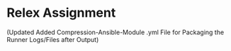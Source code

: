 # Relex Assignment
(Updated Added Compression-Ansible-Module .yml File for Packaging the Runner Logs/Files after Output)
